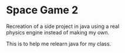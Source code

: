 # Space Game 2
Recreation of a side project in java using a real  
physics engine instead of making my own.

This is to help me relearn java for my class.